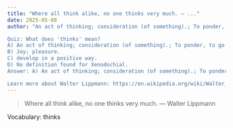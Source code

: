 ```yaml
---
title: "Where all think alike, no one thinks very much. — ..."
date: 2025-05-08
author: "An act of thinking; consideration (of something).; To ponder, to go over in one's head.

Quiz: What does 'thinks' mean?
A) An act of thinking; consideration (of something).; To ponder, to go over in one's head.
B) Joy; pleasure.
C) develop in a positive way.
D) No definition found for Xenodochial.
Answer: A) An act of thinking; consideration (of something).; To ponder, to go over in one's head.

Learn more about Walter Lippmann: https://en.wikipedia.org/wiki/Walter_Lippmann"
---
```


> Where all think alike, no one thinks very much. — Walter Lippmann

Vocabulary: thinks
